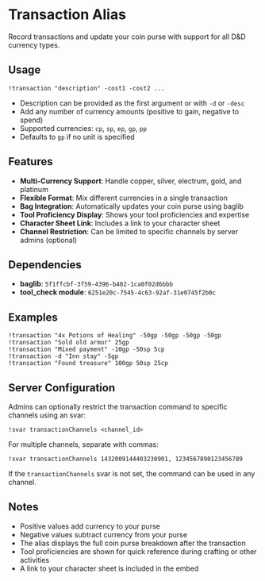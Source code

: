 # Transaction Alias

Record transactions and update your coin purse with support for all D&D currency types.

## Usage

```
!transaction "description" -cost1 -cost2 ...
```

- Description can be provided as the first argument or with `-d` or `-desc`
- Add any number of currency amounts (positive to gain, negative to spend)
- Supported currencies: `cp`, `sp`, `ep`, `gp`, `pp`
- Defaults to `gp` if no unit is specified

## Features

- **Multi-Currency Support**: Handle copper, silver, electrum, gold, and platinum
- **Flexible Format**: Mix different currencies in a single transaction
- **Bag Integration**: Automatically updates your coin purse using baglib
- **Tool Proficiency Display**: Shows your tool proficiencies and expertise
- **Character Sheet Link**: Includes a link to your character sheet
- **Channel Restriction**: Can be limited to specific channels by server admins (optional)

## Dependencies

- **baglib**: `5f1ffcbf-3f59-4396-b402-1ca0f02d6bbb`
- **tool_check module**: `6251e20c-7545-4c63-92af-31e0745f2b0c`

## Examples

```
!transaction "4x Potions of Healing" -50gp -50gp -50gp -50gp
!transaction "Sold old armor" 25gp
!transaction "Mixed payment" -10gp -50sp 5cp
!transaction -d "Inn stay" -5gp
!transaction "Found treasure" 100gp 50sp 25cp
```

## Server Configuration

Admins can optionally restrict the transaction command to specific channels using an svar:

```
!svar transactionChannels <channel_id>
```

For multiple channels, separate with commas:
```
!svar transactionChannels 1432009144403230901, 1234567890123456789
```

If the `transactionChannels` svar is not set, the command can be used in any channel.

## Notes

- Positive values add currency to your purse
- Negative values subtract currency from your purse
- The alias displays the full coin purse breakdown after the transaction
- Tool proficiencies are shown for quick reference during crafting or other activities
- A link to your character sheet is included in the embed
